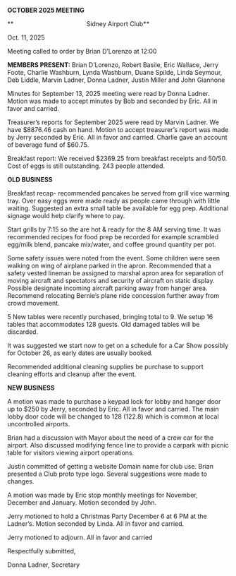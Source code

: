 **OCTOBER 2025 MEETING**

**                                          Sidney Airport Club**

Oct. 11, 2025

Meeting called to order by Brian D’Lorenzo at 12:00

**MEMBERS PRESENT:** Brian D’Lorenzo, Robert Basile, Eric Wallace, Jerry
Foote, Charlie Washburn, Lynda Washburn, Duane Spilde, Linda Seymour,
Deb Liddle, Marvin Ladner, Donna Ladner, Justin Miller and John Giannone

Minutes for September 13, 2025 meeting were read by Donna Ladner. Motion
was made to accept minutes by Bob and seconded by Eric. All in favor and
carried.

Treasurer’s reports for September 2025 were read by Marvin Ladner. We
have \$8876.46 cash on hand. Motion to accept treasurer’s report was
made by Jerry seconded by Eric. All in favor and carried. Charlie gave
an account of beverage fund of \$60.75.

Breakfast report: We received \$2369.25 from breakfast receipts and
50/50. Cost of eggs is still outstanding. 243 people attended.

**OLD BUSINESS**

Breakfast recap- recommended pancakes be served from grill vice warming
tray. Over easy eggs were made ready as people came through with little
waiting. Suggested an extra small table be available for egg prep.
Additional signage would help clarify where to pay.

Start grills by 7:15 so the are hot & ready for the 8 AM serving time.
It was recommended recipes for food prep be recorded for example
scrambled egg/milk blend, pancake mix/water, and coffee ground quantity
per pot.

Some safety issues were noted from the event. Some children were seen
walking on wing of airplane parked in the apron. Recommended that a
safety vested lineman be assigned to marshal apron area for separation
of moving aircraft and spectators and security of aircraft on static
display. Possible designate incoming aircraft parking away from hanger
area. Recommend relocating Bernie’s plane ride concession further away
from crowd movement.

5 New tables were recently purchased, bringing total to 9. We setup 16
tables that accommodates 128 guests. Old damaged tables will be
discarded.

It was suggested we start now to get on a schedule for a Car Show
possibly for October 26, as early dates are usually booked.

Recommended additional cleaning supplies be purchase to support cleaning
efforts and cleanup after the event.

**NEW BUSINESS**

A motion was made to purchase a keypad lock for lobby and hanger door up
to \$250 by Jerry, seconded by Eric. All in favor and carried. The main
lobby door code will be changed to 128 (122.8) which is common at local
uncontrolled airports.

Brian had a discussion with Mayor about the need of a crew car for the
airport. Also discussed modifying fence line to provide a carpark with
picnic table for visitors viewing airport operations.

Justin committed of getting a website Domain name for club use. Brian
presented a Club proto type logo. Several suggestions were made to
changes.

A motion was made by Eric stop monthly meetings for November, December
and January. Motion seconded by John.

Jerry motioned to hold a Christmas Party December 6 at 6 PM at the
Ladner’s. Motion seconded by Linda. All in favor and carried.

Jerry motioned to adjourn. All in favor and carried

Respectfully submitted,

Donna Ladner, Secretary

